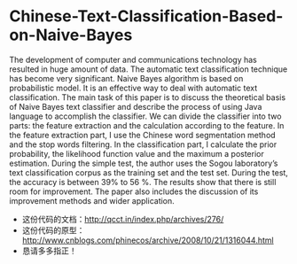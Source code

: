 # Chinese-Text-Classification-Based-on-Naive-Bayes
The development of computer and communications technology has resulted in huge amount of data. The automatic text classification technique has become very significant. Naive Bayes algorithm is based on probabilistic model. It is an effective way to deal with automatic text classification. The main task of this paper is to discuss the theoretical basis of Naive Bayes text classifier and describe the process of using Java language to accomplish the classifier. We can divide the classifier into two parts: the feature extraction and the calculation according to the feature. In the feature extraction part, I use the Chinese word segmentation method and the stop words filtering. In the classification part, I calculate the prior probability, the likelihood function value and the maximum a posterior estimation. During the simple test, the author uses the Sogou laboratory’s text classification corpus as the training set and the test set. During the test, the accuracy is between 39% to 56 %. The results show that there is still room for improvement. The paper also includes the discussion of its improvement methods and wider application.
* 这份代码的文档：http://qcct.in/index.php/archives/276/
* 这份代码的原型：http://www.cnblogs.com/phinecos/archive/2008/10/21/1316044.html
* 恳请多多指正！
